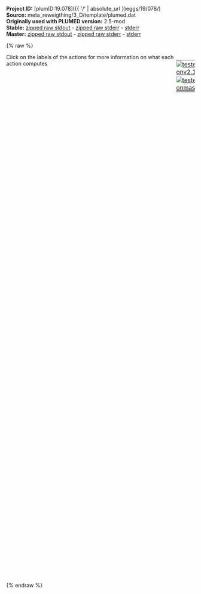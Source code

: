 **Project ID:** [plumID:19.078]({{ '/' | absolute_url }}eggs/19/078/)  
**Source:** meta_reweigthing/3_D/template/plumed.dat  
**Originally used with PLUMED version:** 2.5-mod  
**Stable:** [zipped raw stdout](plumed.dat.plumed.stdout.txt.zip) - [zipped raw stderr](plumed.dat.plumed.stderr.txt.zip) - [stderr](plumed.dat.plumed.stderr)  
**Master:** [zipped raw stdout](plumed.dat.plumed_master.stdout.txt.zip) - [zipped raw stderr](plumed.dat.plumed_master.stderr.txt.zip) - [stderr](plumed.dat.plumed_master.stderr)  

{% raw %}
<div style="width: 100%; float:left">
<div style="width: 90%; float:left" id="value_details_data/meta_reweigthing/3_D/template/plumed.dat"> Click on the labels of the actions for more information on what each action computes </div>
<div style="width: 10%; float:left"><table><tr><td style="padding:1px"><a href="plumed.dat.plumed.stderr"><img src="https://img.shields.io/badge/v2.10-passing-green.svg" alt="tested onv2.10" /></a></td></tr><tr><td style="padding:1px"><a href="plumed.dat.plumed_master.stderr"><img src="https://img.shields.io/badge/master-passing-green.svg" alt="tested onmaster" /></a></td></tr></table></div></div>
<pre style="width=97%;">
<span style="color:blue" class="comment"># plumed input file</span>
<span class="plumedtooltip" style="color:green">UNITS<span class="right">This command sets the internal units for the code. <a href="https://www.plumed.org/doc-master/user-doc/html/_u_n_i_t_s.html" style="color:green">More details</a><i></i></span></span> <span class="plumedtooltip">NATURAL<span class="right"> use natural units<i></i></span></span>
<span style="display:none;" id="data/meta_reweigthing/3_D/template/plumed.dat">The UNITS action with label <b></b> calculates something</span><b name="data/meta_reweigthing/3_D/template/plumed.datd1" onclick='showPath("data/meta_reweigthing/3_D/template/plumed.dat","data/meta_reweigthing/3_D/template/plumed.datd1","data/meta_reweigthing/3_D/template/plumed.datd1","black")'>d1</b><span style="display:none;" id="data/meta_reweigthing/3_D/template/plumed.datd1">The DISTANCE action with label <b>d1</b> calculates the following quantities:<table  align="center" frame="void" width="95%" cellpadding="5%"><tr><td width="5%"><b> Quantity </b>  </td><td width="5%"><b> Type </b>  </td><td><b> Description </b> </td></tr><tr><td width="5%">d1.x</td><td width="5%"><font color="black">scalar</font></td><td>the x-component of the vector connecting the two atoms</td></tr><tr><td width="5%">d1.y</td><td width="5%"><font color="black">scalar</font></td><td>the y-component of the vector connecting the two atoms</td></tr><tr><td width="5%">d1.z</td><td width="5%"><font color="black">scalar</font></td><td>the z-component of the vector connecting the two atoms</td></tr></table></span>: <span class="plumedtooltip" style="color:green">DISTANCE<span class="right">Calculate the distance between a pair of atoms. <a href="https://www.plumed.org/doc-master/user-doc/html/_d_i_s_t_a_n_c_e.html" style="color:green">More details</a><i></i></span></span> <span class="plumedtooltip">ATOMS<span class="right">the pair of atom that we are calculating the distance between<i></i></span></span>=1,2 <span class="plumedtooltip">COMPONENTS<span class="right"> calculate the x, y and z components of the distance separately and store them as label<i></i></span></span>
<br/><b name="data/meta_reweigthing/3_D/template/plumed.datff" onclick='showPath("data/meta_reweigthing/3_D/template/plumed.dat","data/meta_reweigthing/3_D/template/plumed.datff","data/meta_reweigthing/3_D/template/plumed.datff","black")'>ff</b><span style="display:none;" id="data/meta_reweigthing/3_D/template/plumed.datff">The MATHEVAL action with label <b>ff</b> calculates the following quantities:<table  align="center" frame="void" width="95%" cellpadding="5%"><tr><td width="5%"><b> Quantity </b>  </td><td width="5%"><b> Type </b>  </td><td><b> Description </b> </td></tr><tr><td width="5%">ff</td><td width="5%"><font color="black">scalar</font></td><td>an arbitrary function</td></tr></table></span>: <span class="plumedtooltip" style="color:green">MATHEVAL<span class="right">An alias to the CUSTOM function that can also be used to calaculate combinations of variables using a custom expression. <a href="https://www.plumed.org/doc-master/user-doc/html/_m_a_t_h_e_v_a_l.html" style="color:green">More details</a><i></i></span></span> <span class="plumedtooltip">ARG<span class="right">the values input to this function<i></i></span></span>=<b name="data/meta_reweigthing/3_D/template/plumed.datd1">d1.x</b>,<b name="data/meta_reweigthing/3_D/template/plumed.datd1">d1.y</b>,<b name="data/meta_reweigthing/3_D/template/plumed.datd1">d1.z</b> <span class="plumedtooltip">VAR<span class="right">the names to give each of the arguments in the function<i></i></span></span>=x0,x1,x2 <span class="plumedtooltip">PERIODIC<span class="right">if the output of your function is periodic then you should specify the periodicity of the function<i></i></span></span>=NO <span class="plumedtooltip">FUNC<span class="right">the function you wish to evaluate<i></i></span></span>=30.0*exp(-4.0*(x0-1)^2-4.0*(x1-1)^2-4.0*(x2+1)^2)+30.0*exp(-4.0*(x0-1)^2-4.0*(x1+1)^2-4.0*(x2-1)^2)+30.0*exp(-4.0*(x0-1)^2-4.0*(x1+1)^2-4.0*(x2+1)^2)+30.0*exp(-4.0*(x0+1)^2-4.0*(x1-1)^2-4.0*(x2-1)^2)+30.0*exp(-4.0*(x0+1)^2-4.0*(x1+1)^2-4.0*(x2-1)^2)+30.0*exp(-4.0*(x0+1)^2-4.0*(x1+1)^2-4.0*(x2+1)^2)+30.0/(1.0/((5.0*x0+5.0)^2+(5.0*x1+5.0)^2+(5.0*x2+5.0)^2+1)+1.0/((5.0*x0+5.0)^2+(5.0*x1+5.0)^2+(5.0*x2-5.0)^2+1)+1.0/((5.0*x0+5.0)^2+(5.0*x1-5.0)^2+(5.0*x2-5.0)^2+1)+1.0/((5.0*x0-5.0)^2+(5.0*x1+5.0)^2+(5.0*x2+5.0)^2+1)+1.0/((5.0*x0-5.0)^2+(5.0*x1+5.0)^2+(5.0*x2-5.0)^2+1)+1.0/((5.0*x0-5.0)^2+(5.0*x1-5.0)^2+(5.0*x2+5.0)^2+1)+1.0/((10.0*x0-10.0)^2+(0.5*x1-0.5*x2)^8+(7.0710678*x1+7.0710678*x2)^2)+1.0/((0.5*x0-0.5*x2)^8+(7.0710678*x0+7.0710678*x2)^2+(10.0*x1-10.0)^2)+1.0/((-7.0710678*x0-7.0710678*x1)^2+(0.288675134189626*x0-0.288675134189626*x1-0.408248289205788*x2)^8+(5.0*x0-5.0*x1+7.0710678*x2)^2)+1.0/(1.0*x2^8+(10.0*x0+10.0)^2+(10.0*x1+10.0)^2)+1.0/(1.0*x0^8+(10.0*x1+10.0)^2+(10.0*x2+10.0)^2)+1.0/(1.0*x0^8+(10.0*x1+10.0)^2+(10.0*x2-10.0)^2))

<b name="data/meta_reweigthing/3_D/template/plumed.datbb" onclick='showPath("data/meta_reweigthing/3_D/template/plumed.dat","data/meta_reweigthing/3_D/template/plumed.datbb","data/meta_reweigthing/3_D/template/plumed.datbb","black")'>bb</b><span style="display:none;" id="data/meta_reweigthing/3_D/template/plumed.datbb">The BIASVALUE action with label <b>bb</b> calculates the following quantities:<table  align="center" frame="void" width="95%" cellpadding="5%"><tr><td width="5%"><b> Quantity </b>  </td><td width="5%"><b> Type </b>  </td><td><b> Description </b> </td></tr><tr><td width="5%">bb.bias</td><td width="5%"><font color="black">scalar</font></td><td>the instantaneous value of the bias potential</td></tr><tr><td width="5%">bb.ff_bias</td><td width="5%"><font color="black">scalar</font></td><td>one or multiple instances of this quantity can be referenced elsewhere in the input file. these quantities will named with  the arguments of the bias followed by the character string _bias. These quantities tell the user how much the bias is due to each of the colvars. This particular component measures this quantity for the input CV named ff</td></tr></table></span>: <span class="plumedtooltip" style="color:green">BIASVALUE<span class="right">Takes the value of one variable and use it as a bias <a href="https://www.plumed.org/doc-master/user-doc/html/_b_i_a_s_v_a_l_u_e.html" style="color:green">More details</a><i></i></span></span> <span class="plumedtooltip">ARG<span class="right">the labels of the scalar/vector arguments whose values will be used as a bias on the system<i></i></span></span>=<b name="data/meta_reweigthing/3_D/template/plumed.datff">ff</b>

<span id="data/meta_reweigthing/3_D/template/plumed.datdefmt_short"><b name="data/meta_reweigthing/3_D/template/plumed.datmt" onclick='showPath("data/meta_reweigthing/3_D/template/plumed.dat","data/meta_reweigthing/3_D/template/plumed.datmt","data/meta_reweigthing/3_D/template/plumed.datmt","black")'>mt</b><span style="display:none;" id="data/meta_reweigthing/3_D/template/plumed.datmt">The METAD action with label <b>mt</b> calculates the following quantities:<table  align="center" frame="void" width="95%" cellpadding="5%"><tr><td width="5%"><b> Quantity </b>  </td><td width="5%"><b> Type </b>  </td><td><b> Description </b> </td></tr><tr><td width="5%">mt.bias</td><td width="5%"><font color="black">scalar</font></td><td>the instantaneous value of the bias potential</td></tr><tr><td width="5%">mt.rbias</td><td width="5%"><font color="black">scalar</font></td><td>the instantaneous value of the bias normalized using the c(t) reweighting factor [rbias=bias-rct].This component can be used to obtain a reweighted histogram.</td></tr><tr><td width="5%">mt.rct</td><td width="5%"><font color="black">scalar</font></td><td>the reweighting factor c(t).</td></tr></table></span>: <span class="plumedtooltip" style="color:green">METAD<span class="right">Used to performed metadynamics on one or more collective variables. This action has <a class="toggler" href='javascript:;' onclick='toggleDisplay("data/meta_reweigthing/3_D/template/plumed.datdefmt");'>hidden defaults</a>. <a href="https://www.plumed.org/doc-master/user-doc/html/_m_e_t_a_d.html">More details</a><i></i></span></span> ...
<span class="plumedtooltip">ARG<span class="right">the labels of the scalars on which the bias will act<i></i></span></span>=<b name="data/meta_reweigthing/3_D/template/plumed.datd1">d1.x</b>,<b name="data/meta_reweigthing/3_D/template/plumed.datd1">d1.y</b>,<b name="data/meta_reweigthing/3_D/template/plumed.datd1">d1.z</b> <span class="plumedtooltip">PACE<span class="right">the frequency for hill addition<i></i></span></span>=500
<span class="plumedtooltip">GRID_MIN<span class="right">the lower bounds for the grid<i></i></span></span>=-1.75,-1.75,-1.75 <span class="plumedtooltip">GRID_MAX<span class="right">the upper bounds for the grid<i></i></span></span>=1.75,1.75,1.75 <span class="plumedtooltip">GRID_BIN<span class="right">the number of bins for the grid<i></i></span></span>=300,300,300
<span class="plumedtooltip">HEIGHT<span class="right">the heights of the Gaussian hills<i></i></span></span>=2.0 <span class="plumedtooltip">SIGMA<span class="right">the widths of the Gaussian hills<i></i></span></span>=0.05,0.05,0.05 <span class="plumedtooltip">BIASFACTOR<span class="right">use well tempered metadynamics and use this bias factor<i></i></span></span>=10 <span class="plumedtooltip">TEMP<span class="right">the system temperature - this is only needed if you are doing well-tempered metadynamics<i></i></span></span>=1.0
<span class="plumedtooltip">CALC_RCT<span class="right"> calculate the c(t) reweighting factor and use that to obtain the normalized bias [rbias=bias-rct]<i></i></span></span>
<span style="color:blue" class="comment">#REWEIGHTING_NGRID=100,100,100</span>
...
</span><span id="data/meta_reweigthing/3_D/template/plumed.datdefmt_long" style="display:none;"><b name="data/meta_reweigthing/3_D/template/plumed.datmt" onclick='showPath("data/meta_reweigthing/3_D/template/plumed.dat","data/meta_reweigthing/3_D/template/plumed.datmt","data/meta_reweigthing/3_D/template/plumed.datmt","black")'>mt</b>: <span class="plumedtooltip" style="color:green">METAD<span class="right">Used to performed metadynamics on one or more collective variables. This action uses the <a class="toggler" href='javascript:;' onclick='toggleDisplay("data/meta_reweigthing/3_D/template/plumed.datdefmt");'>defaults shown here</a>. <a href="https://www.plumed.org/doc-master/user-doc/html/_m_e_t_a_d.html">More details</a><i></i></span></span> ...
<span class="plumedtooltip">ARG<span class="right">the labels of the scalars on which the bias will act<i></i></span></span>=<b name="data/meta_reweigthing/3_D/template/plumed.datd1">d1.x</b>,<b name="data/meta_reweigthing/3_D/template/plumed.datd1">d1.y</b>,<b name="data/meta_reweigthing/3_D/template/plumed.datd1">d1.z</b> <span class="plumedtooltip">PACE<span class="right">the frequency for hill addition<i></i></span></span>=500
<span class="plumedtooltip">GRID_MIN<span class="right">the lower bounds for the grid<i></i></span></span>=-1.75,-1.75,-1.75 <span class="plumedtooltip">GRID_MAX<span class="right">the upper bounds for the grid<i></i></span></span>=1.75,1.75,1.75 <span class="plumedtooltip">GRID_BIN<span class="right">the number of bins for the grid<i></i></span></span>=300,300,300
<span class="plumedtooltip">HEIGHT<span class="right">the heights of the Gaussian hills<i></i></span></span>=2.0 <span class="plumedtooltip">SIGMA<span class="right">the widths of the Gaussian hills<i></i></span></span>=0.05,0.05,0.05 <span class="plumedtooltip">BIASFACTOR<span class="right">use well tempered metadynamics and use this bias factor<i></i></span></span>=10 <span class="plumedtooltip">TEMP<span class="right">the system temperature - this is only needed if you are doing well-tempered metadynamics<i></i></span></span>=1.0
<span class="plumedtooltip">CALC_RCT<span class="right"> calculate the c(t) reweighting factor and use that to obtain the normalized bias [rbias=bias-rct]<i></i></span></span>
<span style="color:blue" class="comment">#REWEIGHTING_NGRID=100,100,100</span>
 <span class="plumedtooltip">FILE<span class="right"> a file in which the list of added hills is stored<i></i></span></span>=HILLS
...
</span><br/><span class="plumedtooltip" style="color:green">PRINT<span class="right">Print quantities to a file. <a href="https://www.plumed.org/doc-master/user-doc/html/_p_r_i_n_t.html" style="color:green">More details</a><i></i></span></span> <span class="plumedtooltip">ARG<span class="right">the labels of the values that you would like to print to the file<i></i></span></span>=<b name="data/meta_reweigthing/3_D/template/plumed.datmt">mt.bias</b>,<b name="data/meta_reweigthing/3_D/template/plumed.datmt">mt.rct</b>,<b name="data/meta_reweigthing/3_D/template/plumed.datmt">mt.rbias</b> <span class="plumedtooltip">FILE<span class="right">the name of the file on which to output these quantities<i></i></span></span>=rr.bias_500 <span class="plumedtooltip">STRIDE<span class="right"> the frequency with which the quantities of interest should be output<i></i></span></span>=500
<span class="plumedtooltip" style="color:green">PRINT<span class="right">Print quantities to a file. <a href="https://www.plumed.org/doc-master/user-doc/html/_p_r_i_n_t.html" style="color:green">More details</a><i></i></span></span> <span class="plumedtooltip">ARG<span class="right">the labels of the values that you would like to print to the file<i></i></span></span>=<b name="data/meta_reweigthing/3_D/template/plumed.datmt">mt.bias</b>,<b name="data/meta_reweigthing/3_D/template/plumed.datmt">mt.rct</b>,<b name="data/meta_reweigthing/3_D/template/plumed.datmt">mt.rbias</b> <span class="plumedtooltip">FILE<span class="right">the name of the file on which to output these quantities<i></i></span></span>=rr.bias_50 <span class="plumedtooltip">STRIDE<span class="right"> the frequency with which the quantities of interest should be output<i></i></span></span>=50
<span class="plumedtooltip" style="color:green">DUMPATOMS<span class="right">Dump selected atoms on a file. <a href="https://www.plumed.org/doc-master/user-doc/html/_d_u_m_p_a_t_o_m_s.html" style="color:green">More details</a><i></i></span></span> <span class="plumedtooltip">STRIDE<span class="right"> the frequency with which the atoms should be output<i></i></span></span>=500 <span class="plumedtooltip">FILE<span class="right">file on which to output coordinates; extension is automatically detected<i></i></span></span>=traj.xyz <span class="plumedtooltip">ATOMS<span class="right">the atom indices whose positions you would like to print out<i></i></span></span>=1,2
</pre>
{% endraw %}
